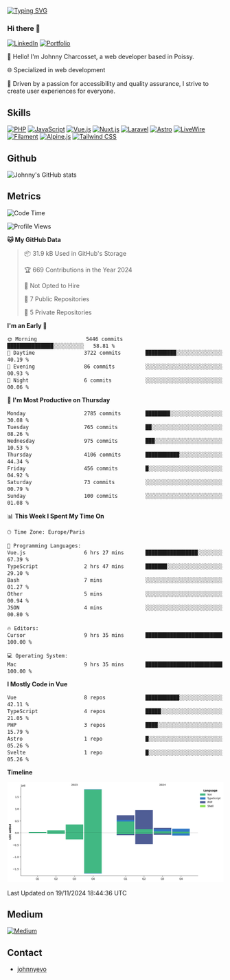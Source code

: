 [![Typing SVG](https://readme-typing-svg.demolab.com?font=Fira+Code&pause=1000&random=false&width=435&lines=Johnny+Charcosset;Web+Developer)](https://git.io/typing-svg)

### Hi there 👋
[![LinkedIn](https://img.shields.io/badge/LinkedIn-0077B5?style=for-the-badge&logo=linkedin&logoColor=white)](https://www.linkedin.com/in/johnny-charcosset/)
[![Portfolio](https://img.shields.io/badge/Portfolio-4285F4?style=for-the-badge&logo=google-chrome&logoColor=white)](https://johnnyevo.github.io/)

👋 Hello! I'm Johnny Charcosset, a web developer based in Poissy.

🌐 Specialized in web development

🚀 Driven by a passion for accessibility and quality assurance, I strive to create user experiences for everyone.

## Skills

[![PHP](https://img.shields.io/badge/PHP-777BB4?style=for-the-badge&logo=php&logoColor=white)](https://www.php.net/)
[![JavaScript](https://img.shields.io/badge/JavaScript-F7DF1E?style=for-the-badge&logo=javascript&logoColor=black)](https://developer.mozilla.org/en-US/docs/Web/JavaScript)
[![Vue.js](https://img.shields.io/badge/Vue.js-4FC08D?style=for-the-badge&logo=vue.js&logoColor=white)](https://vuejs.org/)
[![Nuxt.js](https://img.shields.io/badge/Nuxt.js-00C58E?style=for-the-badge&logo=nuxt.js&logoColor=white)](https://nuxtjs.org/)
[![Laravel](https://img.shields.io/badge/Laravel-FF2D20?style=for-the-badge&logo=laravel&logoColor=white)](https://laravel.com/)
[![Astro](https://img.shields.io/badge/Astro-0B3E59?style=for-the-badge&logo=astro&logoColor=white)](https://astro.build/)
[![LiveWire](https://img.shields.io/badge/LiveWire-FF3E00?style=for-the-badge&logo=livewire&logoColor=white)](https://laravel-livewire.com/)
[![Filament](https://img.shields.io/badge/Filament-253E46?style=for-the-badge&logo=https://filamentphp.com/favicon/favicon-32x32.png?v=w1dBNxT7Wg&logoColor=white)](https://filamentadmin.com/)
[![Alpine.js](https://img.shields.io/badge/Alpine.js-8BC0D0?style=for-the-badge&logo=alpine.js&logoColor=black)](https://alpinejs.dev/)
[![Tailwind CSS](https://img.shields.io/badge/Tailwind_CSS-38B2AC?style=for-the-badge&logo=tailwind-css&logoColor=white)](https://tailwindcss.com/)

## Github

![Johnny's GitHub stats](https://github-readme-stats.vercel.app/api?username=JohnnyEvo&show_icons=true&theme=transparent)

## Metrics

<!--START_SECTION:waka-->
![Code Time](http://img.shields.io/badge/Code%20Time-1%2C034%20hrs%2046%20mins-blue)

![Profile Views](http://img.shields.io/badge/Profile%20Views-0-blue)

**🐱 My GitHub Data** 

> 📦 31.9 kB Used in GitHub's Storage 
 > 
> 🏆 669 Contributions in the Year 2024
 > 
> 🚫 Not Opted to Hire
 > 
> 📜 7 Public Repositories 
 > 
> 🔑 5 Private Repositories 
 > 
**I'm an Early 🐤** 

```text
🌞 Morning                5446 commits        ███████████████░░░░░░░░░░   58.81 % 
🌆 Daytime                3722 commits        ██████████░░░░░░░░░░░░░░░   40.19 % 
🌃 Evening                86 commits          ░░░░░░░░░░░░░░░░░░░░░░░░░   00.93 % 
🌙 Night                  6 commits           ░░░░░░░░░░░░░░░░░░░░░░░░░   00.06 % 
```
📅 **I'm Most Productive on Thursday** 

```text
Monday                   2785 commits        ████████░░░░░░░░░░░░░░░░░   30.08 % 
Tuesday                  765 commits         ██░░░░░░░░░░░░░░░░░░░░░░░   08.26 % 
Wednesday                975 commits         ███░░░░░░░░░░░░░░░░░░░░░░   10.53 % 
Thursday                 4106 commits        ███████████░░░░░░░░░░░░░░   44.34 % 
Friday                   456 commits         █░░░░░░░░░░░░░░░░░░░░░░░░   04.92 % 
Saturday                 73 commits          ░░░░░░░░░░░░░░░░░░░░░░░░░   00.79 % 
Sunday                   100 commits         ░░░░░░░░░░░░░░░░░░░░░░░░░   01.08 % 
```


📊 **This Week I Spent My Time On** 

```text
🕑︎ Time Zone: Europe/Paris

💬 Programming Languages: 
Vue.js                   6 hrs 27 mins       █████████████████░░░░░░░░   67.39 % 
TypeScript               2 hrs 47 mins       ███████░░░░░░░░░░░░░░░░░░   29.10 % 
Bash                     7 mins              ░░░░░░░░░░░░░░░░░░░░░░░░░   01.27 % 
Other                    5 mins              ░░░░░░░░░░░░░░░░░░░░░░░░░   00.94 % 
JSON                     4 mins              ░░░░░░░░░░░░░░░░░░░░░░░░░   00.80 % 

🔥 Editors: 
Cursor                   9 hrs 35 mins       █████████████████████████   100.00 % 

💻 Operating System: 
Mac                      9 hrs 35 mins       █████████████████████████   100.00 % 
```

**I Mostly Code in Vue** 

```text
Vue                      8 repos             ███████████░░░░░░░░░░░░░░   42.11 % 
TypeScript               4 repos             █████░░░░░░░░░░░░░░░░░░░░   21.05 % 
PHP                      3 repos             ████░░░░░░░░░░░░░░░░░░░░░   15.79 % 
Astro                    1 repo              █░░░░░░░░░░░░░░░░░░░░░░░░   05.26 % 
Svelte                   1 repo              █░░░░░░░░░░░░░░░░░░░░░░░░   05.26 % 
```



**Timeline**

![Lines of Code chart](https://raw.githubusercontent.com/JohnnyEvo/JohnnyEvo/main/assets/bar_graph.png)


 Last Updated on 19/11/2024 18:44:36 UTC
<!--END_SECTION:waka-->

## Medium

[![Medium](https://github-readme-medium.vercel.app/?username=johnny.charcosset&limit=3)](https://medium.com/@@johnny.charcosset)

## Contact

- [johnnyevo](https://johnnyevo.github.io/)
